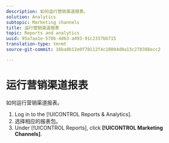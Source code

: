 ```yaml
---
description: 如何运行营销渠道报表。
solution: Analytics
subtopic: Marketing channels
title: 运行营销渠道报表
topic: Reports and analytics
uuid: 95a7aa1e-570b-4d63-a493-91c2337bb715
translation-type: tm+mt
source-git-commit: 16ba0b12e0f70112f4c10804d0a13c278388ecc2

---
```



# 运行营销渠道报表

如何运行营销渠道报表。

1. Log in to the [!UICONTROL Reports &amp; Analytics].
1. 选择相应的报表包。
1. Under [!UICONTROL Reports], click **[!UICONTROL Marketing Channels]**.
